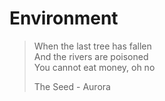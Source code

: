 # Environment

> When the last tree has fallen   
> And the rivers are poisoned   
> You cannot eat money, oh no
>
> The Seed - Aurora



